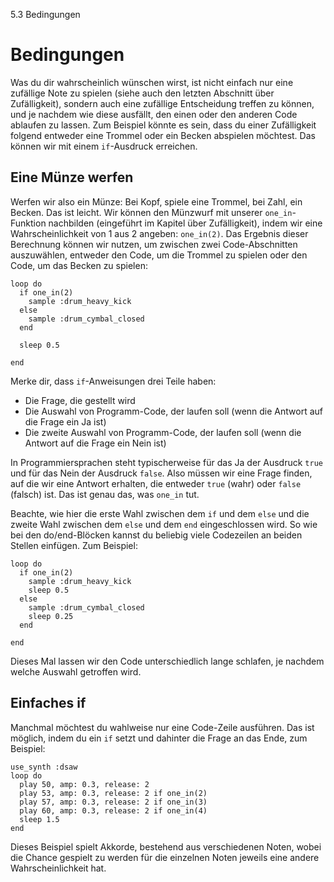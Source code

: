 5.3 Bedingungen

# Bedingungen

Was du dir wahrscheinlich wünschen wirst, ist nicht einfach nur eine zufällige Note zu spielen (siehe auch den letzten Abschnitt über Zufälligkeit), sondern auch eine zufällige Entscheidung treffen zu können, und je nachdem wie diese ausfällt, den einen oder den anderen Code ablaufen zu lassen. Zum Beispiel könnte es sein, dass du einer Zufälligkeit folgend entweder eine Trommel oder ein Becken abspielen möchtest. Das können wir mit einem `if`-Ausdruck erreichen.

## Eine Münze werfen

Werfen wir also ein Münze: Bei Kopf, spiele eine Trommel, bei Zahl, ein Becken. Das ist leicht. Wir können den Münzwurf mit unserer `one_in`-Funktion nachbilden (eingeführt im Kapitel über Zufälligkeit), indem wir eine Wahrscheinlichkeit von 1 aus 2 angeben: `one_in(2)`. Das Ergebnis dieser Berechnung können wir nutzen, um zwischen zwei Code-Abschnitten auszuwählen, entweder den Code, um die Trommel zu spielen oder den Code, um das Becken zu spielen:

```
loop do
  if one_in(2)
    sample :drum_heavy_kick
  else
    sample :drum_cymbal_closed
  end
  
  sleep 0.5
  
end
```

Merke dir, dass `if`-Anweisungen drei Teile haben:

* Die Frage, die gestellt wird
* Die Auswahl von Programm-Code, der laufen soll (wenn die Antwort auf die Frage ein Ja ist)
* Die zweite Auswahl von Programm-Code, der laufen soll (wenn die Antwort auf die Frage ein Nein ist)

In Programmiersprachen steht typischerweise für das Ja der Ausdruck `true` und für das Nein der Ausdruck `false`. Also müssen wir eine Frage finden, auf die wir eine Antwort erhalten, die entweder `true` (wahr) oder `false` (falsch) ist. Das ist genau das, was `one_in` tut.

Beachte, wie hier die erste Wahl zwischen dem `if` und dem `else` und die zweite Wahl zwischen dem `else` und dem `end` eingeschlossen wird. So wie bei den do/end-Blöcken kannst du beliebig viele Codezeilen an beiden Stellen einfügen. Zum Beispiel:

```
loop do
  if one_in(2)
    sample :drum_heavy_kick
    sleep 0.5
  else
    sample :drum_cymbal_closed
    sleep 0.25
  end
  
end
```

Dieses Mal lassen wir den Code unterschiedlich lange schlafen, je nachdem welche Auswahl getroffen wird.


## Einfaches if

Manchmal möchtest du wahlweise nur eine Code-Zeile ausführen. Das ist möglich, indem du ein `if` setzt und dahinter die Frage an das Ende, zum Beispiel:

```
use_synth :dsaw
loop do
  play 50, amp: 0.3, release: 2
  play 53, amp: 0.3, release: 2 if one_in(2)
  play 57, amp: 0.3, release: 2 if one_in(3)
  play 60, amp: 0.3, release: 2 if one_in(4)
  sleep 1.5
end
```

Dieses Beispiel spielt Akkorde, bestehend aus verschiedenen Noten, wobei die Chance gespielt zu werden für die einzelnen Noten jeweils eine andere Wahrscheinlichkeit hat.
